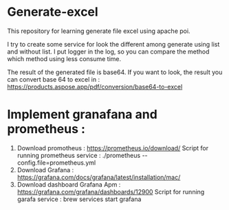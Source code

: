 # Generate-excel

This repository for learning generate file excel using apache poi.

I try to create some service for look the different among generate using list and without list.
I put logger in the log, so you can compare the method which method using less consume time.

The result of the generated file is base64.
If you want to look, the result you can convert base 64 to excel in :
https://products.aspose.app/pdf/conversion/base64-to-excel 

# Implement granafana and prometheus :
1. Download promotheus : https://prometheus.io/download/ 
   Script for running prometheus service : ./prometheus --config.file=prometheus.yml
2. Download Grafana : https://grafana.com/docs/grafana/latest/installation/mac/ 
3. Download dashboard Grafana Apm : https://grafana.com/grafana/dashboards/12900 
   Script for running garafa service : brew services start grafana 

